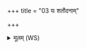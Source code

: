 +++
title = "03 यः शतौदनाम्"

+++
<details><summary>मूलम् (WS)</summary>

यः शतौदनां पचति कामप्रेण स कल्पते ।  
प्रीता ह्यस्य ऋत्विजः सर्वे यन्ति यथा यथम् ॥ ४ ॥
</details>